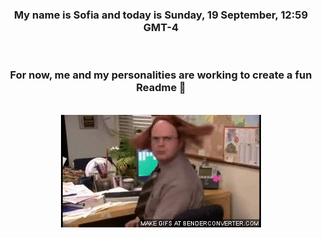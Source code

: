 


<div align="center">
<h3 >My name is Sofia and today is Sunday, 19 September, 12:59 GMT-4</h3><br>
<h3 >For now, me and my personalities are working to create a fun Readme 👋
</h3><br>
<img src='img/dwight.gif' alt='working...'/>
</div>
